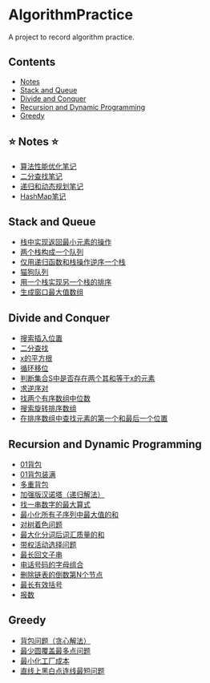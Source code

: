 # AlgorithmPractice
A project to record algorithm practice. 

## Contents 
* [Notes](#Notes)
* [Stack and Queue](#StackAndQueue)
* [Divide and Conquer](#DivideAndConquer)
* [Recursion and Dynamic Programming](#RecursionAndDynamicProgramming)
* [Greedy](#Greedy)

<span id="Notes"></span>
## ⭐ Notes ⭐
* [算法性能优化笔记](./src/PerformanceOptimization.md)
* [二分查找笔记](./src/BinarySearch.md)
* [递归和动态规划笔记](./src/RecursionAndDynamicProgramming.md)
* [HashMap笔记](./src/HashMapNote.md)

<span id="StackAndQueue"></span>
## Stack and Queue
* [栈中实现返回最小元素的操作](./src/MyStack.java)
* [两个栈构成一个队列](./src/TwoStackQueue.java)
* [仅用递归函数和栈操作逆序一个栈](./src/ReverseStackByRecursion.java)
* [猫狗队列](./src/DogCatQueue.java)
* [用一个栈实现另一个栈的排序](./src/SortStackByStack.java)
* [生成窗口最大值数组](./src/MaxWindow.java)

<span id="DivideAndConquer"></span>
## Divide and Conquer
* [搜索插入位置](./src/SearchInsertPosition.java)
* [二分查找](./src/BinarySearchExample.java)
* [x的平方根](./src/SqrtOfX.java)
* [循环移位](./src/CycleShift.py)
* [判断集合S中是否存在两个其和等于x的元素](./src/FindNumsEaualS.py)
* [求逆序对](./src/Inversions.py)
* [找两个有序数组中位数](./src/FindMedianSortedArrays.java)
* [搜索旋转排序数组](./src/SearchInRotatedSortedArray.java)
* [在排序数组中查找元素的第一个和最后一个位置](./src/FindFirstAndLastPositionOfElementInSortedArray.java)

<span id="RecursionAndDynamicProgramming"></span>
## Recursion and Dynamic Programming
* [01背包](./src/Bag01.java)
* [01背包装满](./src/ProperBag.java)
* [多重背包](./src/MultipleBag.java)
* [加强版汉诺塔（递归解法）](./src/EnhancedHanNoi.java)
* [找一串数字的最大算式](./src/GetMaxEquation.java)
* [最小化所有子序列中最大值的和](./src/MinMaxSum.java)
* [对树着色问题](./src/ColorTheTree.java)
* [最大化分词后词汇质量的和](./src/MaxWordSegmentation.java)
* [带权活动选择问题](./src/MaxWeightActivity.java)
* [最长回文子串](./src/LongestPalindromicSubstring.java)
* [电话号码的字母组合](./src/LetterCombinations.java)
* [删除链表的倒数第N个节点](./src/RemoveNthFromEnd.java)
* [最长有效括号](./src/LongestValidParentheses.java)
* [报数](./src/CountAndSay.java)


<span id="Greedy"></span>
## Greedy
* [背包问题（贪心解法）](./src/GreedyBag.java)
* [最少圆覆盖最多点问题](./src/BoatCommunication.java)
* [最小化工厂成本](./src/MinFactoryCost.java)
* [直线上黑白点连线最短问题](./src/MinBlackWhiteLine.java)























